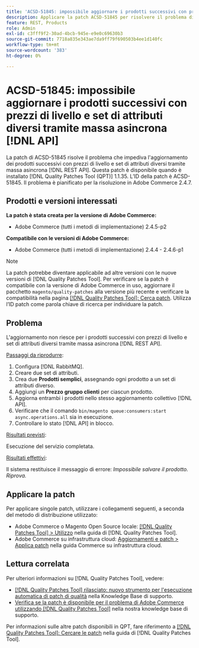 ```yaml
---
title: 'ACSD-51845: impossibile aggiornare i prodotti successivi con prezzi di livello e set di attributi diversi tramite massa asincrona [!DNL API]'
description: Applicare la patch ACSD-51845 per risolvere il problema di Adobe Commerce che impedisce l'aggiornamento dei prodotti successivi con prezzi di livello e set di attributi diversi tramite massa asincrona [!DNL REST API].
feature: REST, Products
role: Admin
exl-id: c3fff9f2-30ad-4bcb-945e-e9e0c69630b3
source-git-commit: 7718a835e343ae7da9ff79f690503b4ee1d140fc
workflow-type: tm+mt
source-wordcount: '383'
ht-degree: 0%

---
```


# ACSD-51845: impossibile aggiornare i prodotti successivi con prezzi di livello e set di attributi diversi tramite massa asincrona [!DNL API]

La patch di ACSD-51845 risolve il problema che impediva l&#39;aggiornamento dei prodotti successivi con prezzi di livello e set di attributi diversi tramite massa asincrona [!DNL REST API]. Questa patch è disponibile quando è installato [!DNL Quality Patches Tool (QPT)] 1.1.35. L’ID della patch è ACSD-51845. Il problema è pianificato per la risoluzione in Adobe Commerce 2.4.7.

## Prodotti e versioni interessati

**La patch è stata creata per la versione di Adobe Commerce:**

* Adobe Commerce (tutti i metodi di implementazione) 2.4.5-p2

**Compatibile con le versioni di Adobe Commerce:**

* Adobe Commerce (tutti i metodi di implementazione) 2.4.4 - 2.4.6-p1

>[!NOTE]
>
>La patch potrebbe diventare applicabile ad altre versioni con le nuove versioni di [!DNL Quality Patches Tool]. Per verificare se la patch è compatibile con la versione di Adobe Commerce in uso, aggiornare il pacchetto `magento/quality-patches` alla versione più recente e verificare la compatibilità nella pagina [[!DNL Quality Patches Tool]: Cerca patch](https://experienceleague.adobe.com/tools/commerce-quality-patches/index.html?lang=it). Utilizza l’ID patch come parola chiave di ricerca per individuare la patch.

## Problema

L&#39;aggiornamento non riesce per i prodotti successivi con prezzi di livello e set di attributi diversi tramite massa asincrona [!DNL REST API].

<u>Passaggi da riprodurre</u>:

1. Configura [!DNL RabbitMQ].
1. Creare due set di attributi.
1. Crea due **Prodotti semplici**, assegnando ogni prodotto a un set di attributi diverso.
1. Aggiungi un **Prezzo gruppo clienti** per ciascun prodotto.
1. Aggiorna entrambi i prodotti nello stesso aggiornamento collettivo [!DNL API].
1. Verificare che il comando `bin/magento queue:consumers:start async.operations.all` sia in esecuzione.
1. Controllare lo stato [!DNL API] in blocco.

<u>Risultati previsti</u>:

Esecuzione del servizio completata.

<u>Risultati effettivi</u>:

Il sistema restituisce il messaggio di errore: *Impossibile salvare il prodotto. Riprova.*

## Applicare la patch

Per applicare singole patch, utilizzare i collegamenti seguenti, a seconda del metodo di distribuzione utilizzato:

* Adobe Commerce o Magento Open Source locale: [[!DNL Quality Patches Tool] > Utilizzo](https://experienceleague.adobe.com/docs/commerce-operations/tools/quality-patches-tool/usage.html?lang=it) nella guida di [!DNL Quality Patches Tool].
* Adobe Commerce su infrastruttura cloud: [Aggiornamenti e patch > Applica patch](https://experienceleague.adobe.com/docs/commerce-cloud-service/user-guide/develop/upgrade/apply-patches.html?lang=it) nella guida Commerce su infrastruttura cloud.

## Lettura correlata

Per ulteriori informazioni su [!DNL Quality Patches Tool], vedere:

* [[!DNL Quality Patches Tool] rilasciato: nuovo strumento per l&#39;esecuzione automatica di patch di qualità](/help/announcements/adobe-commerce-announcements/magento-quality-patches-released-new-tool-to-self-serve-quality-patches.md) nella Knowledge Base di supporto.
* [Verifica se la patch è disponibile per il problema di Adobe Commerce utilizzando  [!DNL Quality Patches Tool]](/help/support-tools/patches-available-in-qpt-tool/check-patch-for-magento-issue-with-magento-quality-patches.md) nella nostra knowledge base di supporto.

Per informazioni sulle altre patch disponibili in QPT, fare riferimento a [[!DNL Quality Patches Tool]: Cercare le patch](https://experienceleague.adobe.com/tools/commerce-quality-patches/index.html?lang=it) nella guida di [!DNL Quality Patches Tool].
